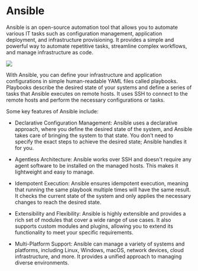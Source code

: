 # Ansible
Ansible is an open-source automation tool that allows you to automate various IT tasks such as configuration management, application deployment, and infrastructure provisioning. It provides a simple and powerful way to automate repetitive tasks, streamline complex workflows, and manage infrastructure as code.

![](https://media.licdn.com/dms/image/C4E12AQGDPt9ufLYFKw/article-cover_image-shrink_423_752/0/1609333389333?e=1695254400&v=beta&t=FvKvDalnJSYMUoHAntb7f0hi1_hHgyM9urxRtsyCw_4)

With Ansible, you can define your infrastructure and application configurations in simple human-readable YAML files called playbooks. Playbooks describe the desired state of your systems and define a series of tasks that Ansible executes on remote hosts. It uses SSH to connect to the remote hosts and perform the necessary configurations or tasks.

Some key features of Ansible include:

- Declarative Configuration Management: Ansible uses a declarative approach, where you define the desired state of the system, and Ansible takes care of bringing the system to that state. You don't need to specify the exact steps to achieve the desired state; Ansible handles it for you.


- Agentless Architecture: Ansible works over SSH and doesn't require any agent software to be installed on the managed hosts. This makes it lightweight and easy to manage.


- Idempotent Execution: Ansible ensures idempotent execution, meaning that running the same playbook multiple times will have the same result. It checks the current state of the system and only applies the necessary changes to reach the desired state.


- Extensibility and Flexibility: Ansible is highly extensible and provides a rich set of modules that cover a wide range of use cases. It also supports custom modules and plugins, allowing you to extend its functionality to meet your specific requirements.


- Multi-Platform Support: Ansible can manage a variety of systems and platforms, including Linux, Windows, macOS, network devices, cloud infrastructure, and more. It provides a unified approach to managing diverse environments.
